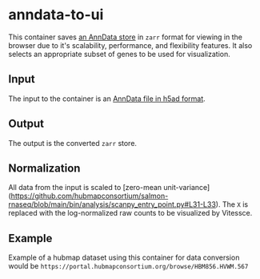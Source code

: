 # anndata-to-ui

This container saves [an AnnData store](https://anndata.readthedocs.io/en/latest/anndata.read_h5ad.html) in `zarr` format for viewing in the browser due to it's scalability, performance, and flexibility features.  It also selects an appropriate subset of genes to be used for visualization.

## Input
The input to the container is an [AnnData file in h5ad format](https://anndata.readthedocs.io/en/latest/anndata.read_h5ad.html).

## Output
The output is the converted `zarr` store.

## Normalization
All data from the input is scaled to [zero-mean unit-variance] (https://github.com/hubmapconsortium/salmon-rnaseq/blob/main/bin/analysis/scanpy_entry_point.py#L31-L33).
The `X` is replaced with the log-normalized raw counts to be visualized by Vitessce.

## Example
Example of a hubmap dataset using this container for data conversion would be 
`https://portal.hubmapconsortium.org/browse/HBM856.HVWM.567`